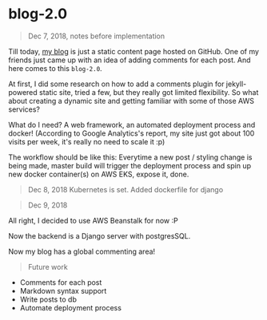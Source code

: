 # blog-2.0
> Dec 7, 2018, notes before implementation

Till today, [my blog](https://yachenlin.com/) is just a static content page hosted on GitHub. One of my friends just came up with an idea of adding comments for each post. And here comes to this `blog-2.0`.

At first, I did some research on how to add a comments plugin for jekyll-powered static site, tried a few, but they really got limited flexibility. So what about creating a dynamic site and getting familiar with some of those AWS services?

What do I need? A web framework, an automated deployment process and docker! (According to Google Analytics's report, my site just got about 100 visits per week, it's really no need to scale it :p)

The workflow should be like this:
Everytime a new post / styling change is being made, master build will trigger the deployment process and spin up new docker container(s) on AWS EKS, expose it, done.

> Dec 8, 2018
Kubernetes is set.
Added dockerfile for django

> Dec 9, 2018

All right, I decided to use AWS Beanstalk for now :P

Now the backend is a Django server with postgresSQL.

Now my blog has a global commenting area!

> Future work
+ Comments for each post
+ Markdown syntax support
+ Write posts to db
+ Automate deployment process


